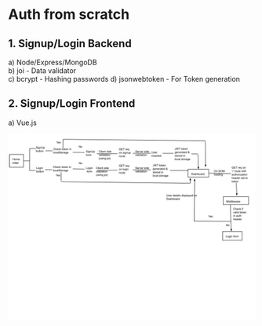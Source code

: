 # Auth from scratch
## 1. Signup/Login Backend 
a) Node/Express/MongoDB\
b) joi - Data validator\
c) bcrypt - Hashing passwords
d) jsonwebtoken - For Token generation
## 2. Signup/Login Frontend
a) Vue.js


![Flow Chart](AuthFlowChart.svg)
